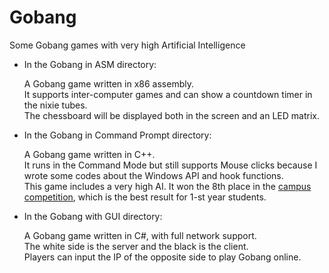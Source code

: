 Gobang
======

Some Gobang games with very high Artificial Intelligence

- In the Gobang in ASM directory:

  A Gobang game written in x86 assembly.<br/>
  It supports inter-computer games and can show a countdown timer in the nixie tubes. <br/>
  The chessboard will be displayed both in the screen and an LED matrix.<br/>

- In the Gobang in Command Prompt directory:

  A Gobang game written in C++.<br/>
  It runs in the Command Mode but still supports Mouse clicks because I wrote some codes about the Windows API and hook functions.<br/>
  This game includes a very high AI. It won the 8th place in the [campus competition](http://www.botzone.org/RATE/resultview?contestid=115), which is the best result for 1-st year students.<br/>

- In the Gobang with GUI directory:

  A Gobang game written in C#, with full network support.<br/>
  The white side is the server and the black is the client.<br/>
  Players can input the IP of the opposite side to play Gobang online.<br/>
